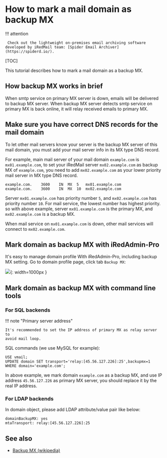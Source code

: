 # How to mark a mail domain as backup MX

!!! attention

	 Check out the lightweight on-premises email archiving software developed by iRedMail team: [Spider Email Archiver](https://spiderd.io/).

[TOC]

This tutorial describes how to mark a mail domain as a backup MX.

## How backup MX works in brief

When smtp service on primary MX server is down, emails will be delivered to
backup MX server. When backup MX server detects smtp service on primary MX is
back online, it will relay received emails to primary MX.

## Make sure you have correct DNS records for the mail domain

To let other mail servers know your server is the backup MX server of this
mail domain, you must add your mail server info in its MX type DNS record.

For example, main mail server of your mail domain `example.com` is
`mx01.example.com`, to set your iRedMail server `mx02.example.com` as backup
MX of `example.com`, you need to add `mx02.example.com` as your lower priority
mail server in MX type DNS record.

```
example.com.    3600    IN  MX  5   mx01.example.com
example.com.    3600    IN  MX  10  mx02.example.com
```

Server `mx01.example.com` has priority number `5`, and `mx02.example.com` has
priority number `10`. For mail service, the lowest number has highest priority.
so with above example, server `mx01.example.com` is the primary MX, and
`mx02.example.com` is a backup MX.

When mail service on `mx01.example.com` is down, other mail services will
connect to `mx02.example.com`.

## Mark domain as backup MX with iRedAdmin-Pro

It's easy to manage domain profile With iRedAdmin-Pro, including backup MX setting.
Go to domain profile page, click tab `Backup MX`:

![](./images/iredadmin/domain_profile_backupmx.png){: width=1000px }

## Mark domain as backup MX with command line tools

### For SQL backends

!!! note "Primary server address"

    It's recommended to set the IP address of primary MX as relay server to
    avoid mail loop.

SQL commands (we use MySQL for example):

```
USE vmail;
UPDATE domain SET transport='relay:[45.56.127.226]:25',backupmx=1 WHERE domain='example.com';
```

In above example, we mark domain `example.com` as a backup MX, and use IP
address `45.56.127.226` as primary MX server, you should replace it by the real
IP address.


### For LDAP backends

In domain object, please add LDAP attribute/value pair like below:

```
domainBackupMX: yes
mtaTransport: relay:[45.56.127.226]:25
```

## See also

* [Backup MX (wikipedia)](https://en.wikipedia.org/wiki/MX_record#The_backup_MX)
